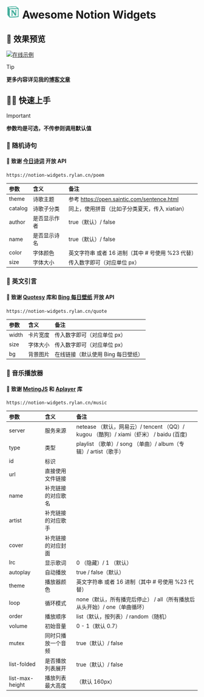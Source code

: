 # <img src="./assets/favicon.ico" width="35"> Awesome Notion Widgets

## 🌷 效果预览

[![在线示例](https://img.shields.io/badge/在线示例-点击查看-lightseagreen?style=for-the-badge&logo=vercel)](https://notion-widgets.rylan.cn/)

> [!Tip]  
> **更多内容详见我的[博客文章](https://rylan.cn/article/notion-widgets)**

## 🧙🏻 快速上手

> [!Important]  
> **参数均是可选，不传参则调用默认值**

### 🔮 随机诗句

#### 🎁 致谢 [今日诗词](https://www.jinrishici.com/) 开放 API

```
https://notion-widgets.rylan.cn/poem
```

| 参数    | 含义         | 备注                                              |
| :------ | :----------- | :------------------------------------------------ |
| theme   | 诗歌主题     | 参考 https://open.saintic.com/sentence.html       |
| catalog | 诗歌子分类   | 同上，使用拼音（比如子分类夏天，传入 xiatian）    |
| author  | 是否显示作者 | true（默认）/ false                               |
| name    | 是否显示诗名 | true（默认）/ false                               |
| color   | 字体颜色     | 英文字符串 或者 16 进制（其中 # 号使用 %23 代替） |
| size    | 字体大小     | 传入数字即可（对应单位 px）                       |

### 🔮 英文引言

#### 🎁 致谢 [Quotesy](https://github.com/dwyl/quotes/) 库和 [Bing 每日壁纸](https://www.bing.com/) 开放 API

```
https://notion-widgets.rylan.cn/quote
```

| 参数      | 含义         | 备注                               |
| :-------- | :----------- | :--------------------------------- |
| width     | 卡片宽度     | 传入数字即可（对应单位 px）        |
| size      | 字体大小     | 传入数字即可（对应单位 px）        |
| bg        | 背景图片     | 在线链接（默认使用 Bing 每日壁纸） |

### 🔮 音乐播放器

#### 🎁 致谢 [MetingJS](https://github.com/xizeyoupan/Meting-API/) 和 [Aplayer](https://github.com/DIYgod/APlayer) 库

```
https://notion-widgets.rylan.cn/music
```

| 参数            | 含义               | 备注                                                                                   |
| :-------------- | :----------------- | :------------------------------------------------------------------------------------- |
| server          | 服务来源           | netease （默认，网易云）/ tencent （QQ）/ kugou （酷狗）/ xiami（虾米） / baidu (百度) |
| type            | 类型               | playlist （歌单）/ song （单曲）/ album（专辑）/ artist（歌手）                        |
| id              | 标识               |                                                                                        |
| url             | 直接使用文件链接   |                                                                                        |
| name            | 补充链接的对应歌名 |                                                                                        |
| artist          | 补充链接的对应歌手 |                                                                                        |
| cover           | 补充链接的对应封面 |                                                                                        |
| lrc             | 显示歌词           | 0 （隐藏）/ 1 （默认）                                                                 |
| autoplay        | 自动播放           | true / false（默认）                                                                   |
| theme           | 播放器颜色         | 英文字符串 或者 16 进制（其中 # 号使用 %23 代替）                                      |
| loop            | 循环模式           | none（默认，所有播完后停止） / all（所有播放后从头开始）/ one（单曲循环）              |
| order           | 播放顺序           | list（默认，按列表）/ random（随机）                                                   |
| volume          | 初始音量           | 0 - 1（默认 0.7）                                                                      |
| mutex           | 同时只播放一个音频 | true（默认）/ false                                                                    |
| list-folded     | 是否播放列表展开   | true（默认）/ false                                                                    |
| list-max-height | 播放列表最大高度   | （默认 160px）                                                                         |
